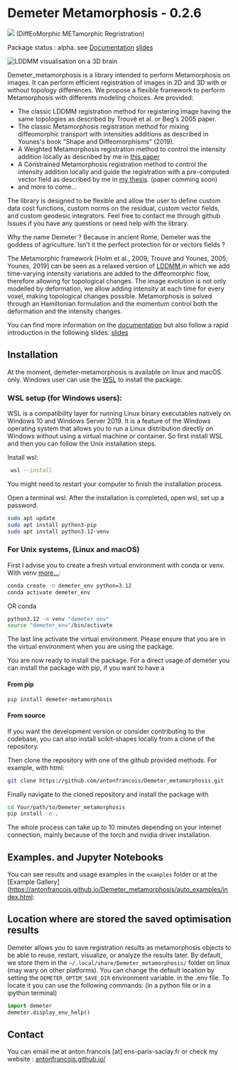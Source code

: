 # Demeter Metamorphosis - 0.2.6
![](assets/demeter_logo_darkLight.png)
(DiffEoMorphic METamorphic Regristration)

Package status : alpha. see [Documentation](https://antonfrancois.github.io/Demeter_metamorphosis/)
[slides](https://slides.com/antonfrancois/metamorphosis-presentation-inria)

![LDDMM visualisation on a 3D brain](assets/brain_lddmm_grid.png)

Demeter_metamorphosis is a library intended to perform Metamorphosis on images.
It can perform efficient registration of images in 2D and 3D with or without topology differences.
We propose a flexible framework to perform Metamorphosis with differents modeling
choices. Are provided:
- The classic LDDMM registration method for registering image having the same topologies as described by Trouvé et al. or Beg's 2005 paper.
- The classic Metamorphosis registration method for mixing diffeomorphic transport with intensities additions as described in Younes's book "Shape and Diffeomorphisms" (2019).
- A Weighted Metamorphosis registration method to control the intensity addition locally as described by me in [this paper](https://hal.science/hal-03971473)
- A Constrained Metamorphosis registration method to control the intensity addition locally and guide the registration with a pre-computed vector field as described by me in [my thesis](https://u-paris.fr/theses/detail-dune-these/?id_these=5642). (paper comming soon)
- and more to come...

The library is designed to be flexible and allow the user to define custom data cost functions, custom norms on the residual, custom vector fields, and custom geodesic integrators. Feel
free to contact me through github Issues if you have any questions or need help with the library.

Why the name Demeter ? Because in ancient Rome, Demeter was the goddess of agriculture.
Isn't it the perfect protection for or vectors fields ? 

The Metamorphic framework [Holm et al., 2009; Trouvé and Younes, 2005; Younes, 2019]
can be seen as a relaxed version of [LDDMM ](https://en.wikipedia.org/wiki/Large_deformation_diffeomorphic_metric_mapping)
in which we add time-varying intensity variations
are added to the diffeomorphic flow, therefore allowing for topological changes. The
image evolution is not only modelled by deformation, we allow adding intensity at each
time for every voxel, making topological changes possible. Metamorphosis is solved through
an Hamiltonian formulation and the momentum control both the deformation and the intensity changes.

You can find more information on the [documentation](https://antonfrancois.github.io/Demeter_metamorphosis/)
but also follow a rapid introduction in the following slides:
[slides](https://slides.com/antonfrancois/metamorphosis-presentation-inria)

## Installation
At the moment, demeter-metamorphosis is available on linux and macOS only.
Windows user can use the [WSL](https://learn.microsoft.com/en-us/windows/wsl/about) to install the package.

### WSL setup (for Windows users):

WSL is a compatibility layer for running Linux binary executables natively on Windows 10 and Windows Server 2019. It is a feature of the Windows operating system that allows you to run a Linux distribution directly on Windows without using a virtual machine or container.
So first install WSL and then you can follow the Unix installation steps.

Install wsl:
```bash
 wsl --install
```

You might need to restart your computer to finish the installation process.

Open a terminal wsl. After the installation is completed, open wsl, set up a password. 
 
```bash
sudo apt update
sudo apt install python3-pip
sudo apt install python3.12-venv
```

### For Unix systems, (Linux and macOS)

First I advise you to create a fresh virtual environment with conda or venv. With venv [more...](https://packaging.python.org/en/latest/guides/installing-using-pip-and-virtual-environments/#create-and-use-virtual-environments):

```bash
conda create -n demeter_env python=3.12
conda activate demeter_env
```
OR conda
```bash
python3.12 -m venv "demeter_env"
source "demeter_env"/bin/activate
```
The last line activate the virtual environment. Please ensure that you are in the
virtual environment when you are using the package.

You are now ready to install the package.  For a direct usage of demeter you 
can install the package with pip, if you want to have a 
#### From pip

```bash
pip install demeter-metamorphosis
```

#### From source
If you want the development version or consider contributing to the codebase,
you can also install scikit-shapes locally from a clone of the repository. 

Then clone the repository with one of the github provided methods. For
example, with html:
```bash
git clone https://github.com/antonfrancois/Demeter_metamorphosis.git
```

Finally navigate to the cloned repository and install the package with
```bash
cd Your/path/to/Demeter_metamorphosis
pip install -e .
```
The whole process can take up to 10 minutes depending on your internet connection,
mainly because of the torch and nvidia driver installation. 


## Examples. and Jupyter Notebooks

You can see results and usage examples in the `examples` folder or at the [Example Gallery](https://antonfrancois.github.io/Demeter_metamorphosis/auto_examples/index.html:

## Location where are stored the saved optimisation results

Demeter allows you to save registration results as metamorphosis
objects to be able to reuse, restart, visualize, or analyze the results later.
By default, we store them in the `~/.local/share/Demeter_metamorphosis/`
folder on linux (may wary on other platforms). You can change
the default location by setting the `DEMETER_OPTIM_SAVE_DIR` environment variable.
in the .env file. To locate it you can use the following commands: (in a python file 
or in a ipython terminal) 

```python
import demeter
demeter.display_env_help()
```

## Contact

You can email me at anton.francois [at] ens-paris-saclay.fr or check my website : [antonfrancois.github.io/](antonfrancois.github.io/)
